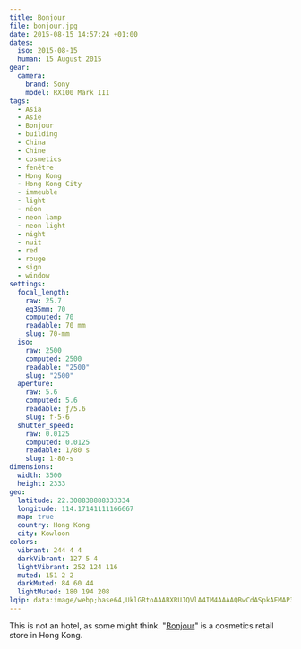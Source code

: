 ```yaml
---
title: Bonjour
file: bonjour.jpg
date: 2015-08-15 14:57:24 +01:00
dates:
  iso: 2015-08-15
  human: 15 August 2015
gear:
  camera:
    brand: Sony
    model: RX100 Mark III
tags:
  - Asia
  - Asie
  - Bonjour
  - building
  - China
  - Chine
  - cosmetics
  - fenêtre
  - Hong Kong
  - Hong Kong City
  - immeuble
  - light
  - néon
  - neon lamp
  - neon light
  - night
  - nuit
  - red
  - rouge
  - sign
  - window
settings:
  focal_length:
    raw: 25.7
    eq35mm: 70
    computed: 70
    readable: 70 mm
    slug: 70-mm
  iso:
    raw: 2500
    computed: 2500
    readable: "2500"
    slug: "2500"
  aperture:
    raw: 5.6
    computed: 5.6
    readable: ƒ/5.6
    slug: f-5-6
  shutter_speed:
    raw: 0.0125
    computed: 0.0125
    readable: 1/80 s
    slug: 1-80-s
dimensions:
  width: 3500
  height: 2333
geo:
  latitude: 22.308838888333334
  longitude: 114.17141111166667
  map: true
  country: Hong Kong
  city: Kowloon
colors:
  vibrant: 244 4 4
  darkVibrant: 127 5 4
  lightVibrant: 252 124 116
  muted: 151 2 2
  darkMuted: 84 60 44
  lightMuted: 180 194 208
lqip: data:image/webp;base64,UklGRtoAAABXRUJQVlA4IM4AAAAQBwCdASpkAEMAP3G40GG0rzUoI6nSoC4JQBo3hEOckSnCdK0qbbDaJCoOBklZESVw8BWL+6cgEptsJ1o3imJkQAD+7tBPPwI+faR85Wc+OZ1RkvcMISOIoYs0uhnEYvUH6yyBNUN6Q2hYpQyyDL5FUHL6x4FyWDuZE8yMa8Gm4cN31r3wkD8gZ18NDoHICePpiArigIpMp43R1v6NBUGCEzSagpgEGtKcrupXOHB+NucYEJCxZ08qACDybYJ41ODa8Spmj6Q0ow9BAAAAAA==
---
```


This is not an hotel, as some might think. "<a href="http://www.bonjourhk.com/en/main.aspx">Bonjour</a>" is a cosmetics retail store in Hong Kong.
